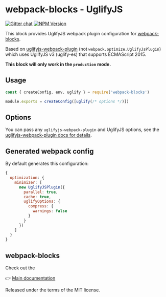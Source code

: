 # webpack-blocks - UglifyJS

[![Gitter chat](https://badges.gitter.im/webpack-blocks.svg)](https://gitter.im/webpack-blocks)
[![NPM Version](https://img.shields.io/npm/v/@webpack-blocks/uglify.svg)](https://www.npmjs.com/package/@webpack-blocks/uglify)

This block provides UglifyJS webpack plugin configuration for
[webpack-blocks](https://github.com/andywer/webpack-blocks).

Based on [uglifyjs-webpack-plugin](https://github.com/webpack-contrib/uglifyjs-webpack-plugin) (not
`webpack.optimize.UglifyJsPlugin`) which uses UglifyJS v3 (uglify-es) that supports ECMAScript 2015.

**This block will only work in the `production` mode.**

## Usage

```js
const { createConfig, env, uglify } = require('webpack-blocks')

module.exports = createConfig([uglify(/* options */)])
```

## Options

You can pass any `uglifyjs-webpack-plugin` and UglifyJS options, see the
[uglifyjs-webpack-plugin docs for details](https://github.com/webpack-contrib/uglifyjs-webpack-plugin#options).

## Generated webpack config

By default generates this configuration:

```js
{
  optimization: {
    minimizer: [
      new UglifyJSPlugin({
        parallel: true,
        cache: true,
        uglifyOptions: {
          compress: {
            warnings: false
          }
        }
      })
    ]
  }
}
```

## webpack-blocks

Check out the

👉 [Main documentation](https://github.com/andywer/webpack-blocks)

Released under the terms of the MIT license.
